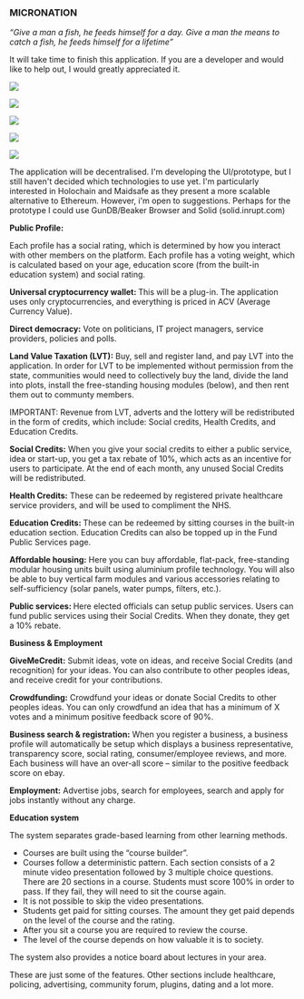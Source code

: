 <h3>MICRONATION</h3>

<p><i>“Give a man a fish, he feeds himself for a day. Give a man the means to catch a fish, he feeds himself for a lifetime”</i></p>

<p>It will take time to finish this application. If you are a developer and would like to help out, I would greatly appreciated it.</p>

[![](https://www.paypalobjects.com/en_US/i/btn/btn_donateCC_LG.gif)](https://www.paypal.com/cgi-bin/webscr?cmd=_s-xclick&hosted_button_id=EC3KMDEZ4282U)


<p><img src="screenshot.PNG" /></p>
<p><img src="screenshot-voting.PNG" /></p>
<p><img src="screenshot-pubservices.PNG" /></p>
<p><img src="screenshot-extension.PNG" /></p>
<p>The application will be decentralised. I'm developing the UI/prototype, but I still haven't decided which technologies to use yet. I'm particularly interested in Holochain and Maidsafe as they present a more scalable alternative to Ethereum. However, i'm open to suggestions. Perhaps for the prototype I could use GunDB/Beaker Browser and Solid (solid.inrupt.com)</p>

<p><b>Public Profile:</b></p>

<p>Each profile has a social rating, which is determined by how you interact with other members on the platform. Each profile has a voting weight, which is calculated based on your age, education score (from the built-in education system) and social rating. 
</p>

<p><b>Universal cryptocurrency wallet: </b>This will be a plug-in. The application uses only cryptocurrencies, and everything is priced in ACV (Average Currency Value).</p>

<p><b>Direct democracy:</b> Vote on politicians, IT project managers, service providers, policies and polls. </p>
<p><b>Land Value Taxation (LVT):</b> Buy, sell and register land, and pay LVT into the application. In order for LVT to be implemented without permission from the state, communities would need to collectively buy the land, divide the land into plots, install the free-standing housing modules (below), and then rent them out to communty members.</p>
<p>IMPORTANT: Revenue from LVT, adverts and the lottery will be redistributed in the form of credits, which include: Social credits, Health Credits, and Education Credits.</p>


<p><b>Social Credits:</b> When you give your social credits to either a public service, idea or start-up, you get a tax rebate of 10%, which acts as an incentive for users to participate. At the end of each month, any unused Social Credits will be redistributed. 
</p>
<p>
<b>Health Credits:</b> These can be redeemed by registered private healthcare service providers, and will be used to compliment the NHS. 
</p>
<p>
<b>Education Credits: </b>These can be redeemed by sitting courses in the built-in education section. Education Credits can also be topped up in the Fund Public Services page.</p>
<p><b>Affordable housing:</b> Here you can buy affordable, flat-pack, free-standing modular housing units built using aluminium profile technology. You will also be able to buy vertical farm modules and various accessories relating to self-sufficiency (solar panels, water pumps, filters, etc.).</p>
 
<p><b>Public services: </b>Here elected officials can setup public services. Users can fund public services using their Social Credits. When they donate, they get a 10% rebate.</p>

<p><b>Business &amp; Employment</b></p>
<p><b>GiveMeCredit:</b> Submit ideas, vote on ideas, and receive Social Credits (and recognition) for your ideas. You can also contribute to other peoples ideas, and receive credit for your contributions. </p>
<p><b>Crowdfunding:</b> Crowdfund your ideas or donate Social Credits to other peoples ideas. You can only crowdfund an idea that has a minimum of X votes and a minimum positive feedback score of 90%.</p> 
 <p><b>Business search &amp; registration:</b> When you register a business, a business profile will automatically be setup which displays a business representative, transparency score, social rating, consumer/employee reviews, and more. Each business will have an over-all score – similar to the positive feedback score on ebay.</p>
<p><b>Employment:</b> Advertise jobs, search for employees, search and apply for jobs instantly without any charge.</p>


<p><b>Education system</b></p>
<p>The system separates grade-based learning from other learning methods. </p>
<ul>
<li>Courses are built using the “course builder”.</li>
<li>Courses follow a deterministic pattern. Each section consists of a 2 minute video presentation followed by 3 multiple choice questions. There are 20 sections in a course. Students must score 100% in order to pass. If they fail, they will need to sit the course again.</li>
<li>It is not possible to skip the video presentations.</li>
<li>Students get paid for sitting courses. The amount they get paid depends on the level of the course and the rating.</li>
<li>After you sit a course you are required to review the course.</li>
<li>The level of the course depends on how valuable it is to society.</li>
</ul>

<p>The system also provides a notice board about lectures in your area. </p>

<p>These are just some of the features. Other sections include healthcare, policing, advertising, community forum, plugins, dating and a lot more.</p>